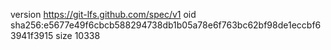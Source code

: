 version https://git-lfs.github.com/spec/v1
oid sha256:e5677e49f6cbcb588294738db1b05a78e6f763bc62bf98de1eccbf63941f3915
size 10338
